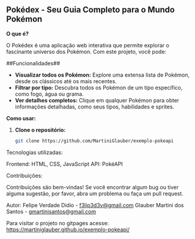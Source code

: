 ## Pokédex - Seu Guia Completo para o Mundo Pokémon

**O que é?**

O Pokédex é uma aplicação web interativa que permite explorar o fascinante universo dos Pokémon. Com este projeto, você pode:

##Funcionalidades##
* **Visualizar todos os Pokémon:** Explore uma extensa lista de Pokémon, desde os clássicos até os mais recentes.
* **Filtrar por tipo:** Descubra todos os Pokémon de um tipo específico, como fogo, água ou grama.
* **Ver detalhes completos:** Clique em qualquer Pokémon para obter informações detalhadas, como seus tipos, habilidades e sprites.

**Como usar:**

1. **Clone o repositório:**
   ```bash
   git clone https://github.com/MartiniGlauber/exemplo-pokeapi
   
Tecnologias utilizadas:

Frontend: HTML, CSS, JavaScript
API: PokéAPI

Contribuições:

Contribuições são bem-vindas! Se você encontrar algum bug ou tiver alguma sugestão, por favor, abra um problema ou faça um pull request.

Autor: 
Felipe Verdade Didio -  f3lip3d3v@gmail.com
Glauber Martini dos Santos - gmartinisantos@gmail.com

Para visitar o projeto no gitpages acesse:
https://martiniglauber.github.io/exemplo-pokeapi/
